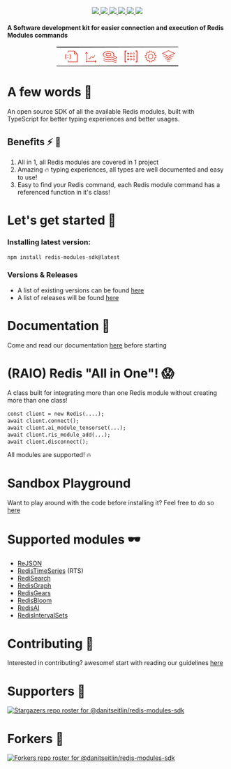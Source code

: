 <p align='center'>
  <a href='https://www.npmjs.com/package/redis-modules-sdk'>
    <img src='https://img.shields.io/npm/v/redis-modules-sdk/latest?style=plastic' target='_blank' />
  </a>
  <a href='https://npmjs.org/package/redis-modules-sdk' style='width:25px;height:20px;'>
    <img src='https://img.shields.io/npm/dm/redis-modules-sdk.svg?color=blue&style=plastic' target='_blank' />
  </a>
  <a href='https://github.com/danitseitlin/redis-modules-sdk-ts/issues' style='width:25px;height:20px;'>
    <img src='https://img.shields.io/github/issues/danitseitlin/redis-modules-sdk?style=plastic' target='_blank' />
  </a>
  <a href='https://npmjs.org/package/redis-modules-sdk' style='width:25px;height:20px;'>
    <img src='https://img.shields.io/bundlephobia/min/redis-modules-sdk/latest?style=plastic' target='_blank' />
  </a>
  <a href='https://github.com/danitseitlin/redis-modules-sdk-ts/commits/master'>
    <img src='https://img.shields.io/github/last-commit/danitseitlin/redis-modules-sdk?style=plastic' />
  </a>
  <a href='https://github.com/danitseitlin/redis-modules-sdk-ts/blob/master/LICENSE'>
    <img src='https://img.shields.io/badge/license-Apache%202.0-blue.svg?style=plastic' target='_blank' />
  </a>
</p></p>

#### A Software development kit for easier connection and execution of Redis Modules commands

<p align='center'>
  <img src='https://github.com/danitseitlin/redis-modules-sdk-ts/blob/master/.github/images/logo.png' />
</p>

# A few words :speech_balloon:
An open source SDK of all the available Redis modules, built with TypeScript for better typing experiences and better usages.
## Benefits :zap: :speak_no_evil:
1. All in 1, all Redis modules are covered in 1 project
2. Amazing :fire: typing experiences, all types are well documented and easy to use!
3. Easy to find your Redis command, each Redis module command has a referenced function in it's class!

# Let's get started :memo:
### Installing latest version:<br>
```
npm install redis-modules-sdk@latest
```

### Versions & Releases
* A list of existing versions can be found [here](https://www.npmjs.com/package/redis-modules-sdk-ts?activeTab=versions)
* A list of releases will be found [here](https://github.com/danitseitlin/redis-modules-sdk-ts/releases)

# Documentation :book:
Come and read our documentation [here](https://danitseitlin.github.io/redis-modules-sdk-ts/modules.html) before starting

# (RAIO) Redis "All in One"! :scream:
A class built for integrating more than one Redis module without creating more than one class!
```
const client = new Redis(....);
await client.connect();
await client.ai_module_tensorset(...);
await client.ris_module_add(...);
await client.disconnect();
```
All modules are supported! :fire:

# Sandbox Playground
Want to play around with the code before installing it? Feel free to do so [here](https://playcode.io/974244)

# Supported modules :dark_sunglasses:
* [ReJSON](https://github.com/RedisJSON/RedisJSON)
* [RedisTimeSeries](https://github.com/RedisTimeSeries/RedisTimeSeries) (RTS)
* [RediSearch](https://github.com/RediSearch/RediSearch)
* [RedisGraph](https://github.com/RedisGraph/RedisGraph)
* [RedisGears](https://github.com/RedisGears/RedisGears)
* [RedisBloom](https://github.com/RedisBloom/RedisBloom)
* [RedisAI](https://github.com/RedisAI/RedisAI)
* [RedisIntervalSets](https://github.com/danitseitlin/redis-interval-sets)

# Contributing :raised_hands:
Interested in contributing? awesome! start with reading our guidelines [here](https://github.com/danitseitlin/redis-modules-sdk-ts/blob/master/readme/contributing.md#contributing-guide)

# Supporters :open_hands:
[![Stargazers repo roster for @danitseitlin/redis-modules-sdk](https://reporoster.com/stars/danitseitlin/redis-modules-sdk-ts)](https://github.com/danitseitlin/redis-modules-sdk-ts/stargazers)
# Forkers :fork_and_knife:
[![Forkers repo roster for @danitseitlin/redis-modules-sdk](https://reporoster.com/forks/danitseitlin/redis-modules-sdk-ts)](https://github.com/danitseitlin/redis-modules-sdk-ts/network/members)
